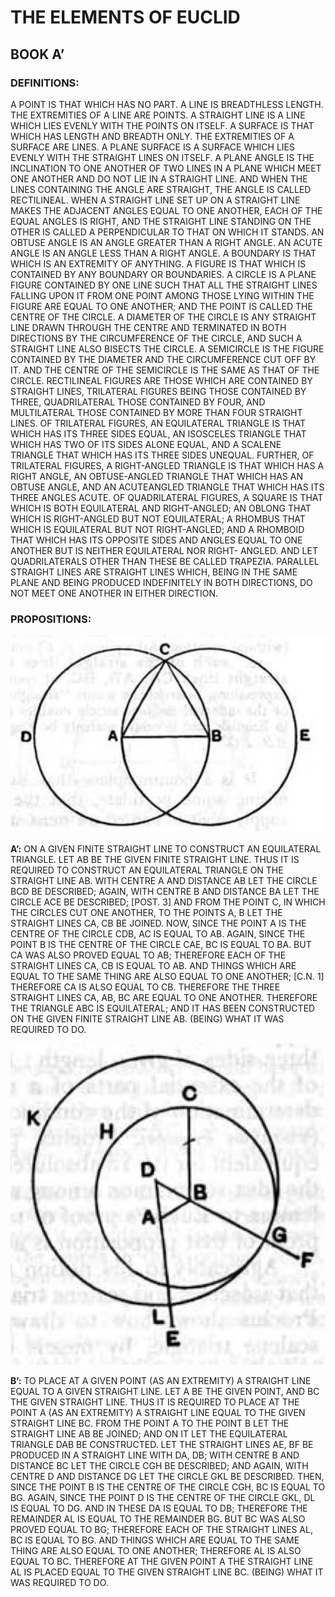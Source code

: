 # THE ELEMENTS OF EUCLID
## BOOK A’
### DEFINITIONS: 

A POINT IS THAT WHICH
HAS NO PART. A LINE IS BREADTHLESS
LENGTH. THE EXTREMITIES OF A LINE
ARE POINTS. A STRAIGHT LINE IS A LINE
WHICH LIES EVENLY WITH THE POINTS
ON ITSELF. A SURFACE IS THAT WHICH
HAS LENGTH AND BREADTH ONLY. THE
EXTREMITIES OF A SURFACE ARE LINES. A
PLANE SURFACE IS A SURFACE WHICH
LIES EVENLY WITH THE STRAIGHT LINES
ON ITSELF. A PLANE ANGLE IS THE
INCLINATION TO ONE ANOTHER OF
TWO LINES IN A PLANE WHICH MEET
ONE ANOTHER AND DO NOT LIE IN A
STRAIGHT LINE. AND WHEN THE LINES
CONTAINING THE ANGLE ARE STRAIGHT,
THE ANGLE IS CALLED RECTILINEAL.
WHEN A STRAIGHT LINE SET UP ON A
STRAIGHT LINE MAKES THE ADJACENT
ANGLES EQUAL TO ONE ANOTHER, EACH
OF THE EQUAL ANGLES IS RIGHT, AND
THE STRAIGHT LINE STANDING ON THE
OTHER IS CALLED A PERPENDICULAR TO
THAT ON WHICH IT STANDS. AN OBTUSE
ANGLE IS AN ANGLE GREATER THAN A
RIGHT ANGLE. AN ACUTE ANGLE IS AN
ANGLE LESS THAN A RIGHT ANGLE. A
BOUNDARY IS THAT WHICH IS AN
EXTREMITY OF ANYTHING. A FIGURE IS
THAT WHICH IS CONTAINED BY ANY
BOUNDARY OR BOUNDARIES. A CIRCLE
IS A PLANE FIGURE CONTAINED BY ONE
LINE SUCH THAT ALL THE STRAIGHT
LINES FALLING UPON IT FROM ONE
POINT AMONG THOSE LYING WITHIN
THE FIGURE ARE EQUAL TO ONE
ANOTHER; AND THE POINT IS CALLED
THE CENTRE OF THE CIRCLE. A DIAMETER
OF THE CIRCLE IS ANY STRAIGHT LINE
DRAWN THROUGH THE CENTRE AND
TERMINATED IN BOTH DIRECTIONS BY
THE CIRCUMFERENCE OF THE CIRCLE,
AND SUCH A STRAIGHT LINE ALSO
BISECTS THE CIRCLE. A SEMICIRCLE IS THE
FIGURE CONTAINED BY THE DIAMETER
AND THE CIRCUMFERENCE CUT OFF BY
IT. AND THE CENTRE OF THE SEMICIRCLE
IS THE SAME AS THAT OF THE CIRCLE.
RECTILINEAL FIGURES ARE THOSE WHICH
ARE CONTAINED BY STRAIGHT LINES,
TRILATERAL FIGURES BEING THOSE
CONTAINED BY THREE, QUADRILATERAL
THOSE CONTAINED BY FOUR, AND
MULTILATERAL THOSE CONTAINED BY
MORE THAN FOUR STRAIGHT LINES. OF
TRILATERAL FIGURES, AN EQUILATERAL
TRIANGLE IS THAT WHICH HAS ITS THREE
SIDES EQUAL, AN ISOSCELES TRIANGLE
THAT WHICH HAS TWO OF ITS SIDES
ALONE EQUAL, AND A SCALENE
TRIANGLE THAT WHICH HAS ITS THREE
SIDES UNEQUAL. FURTHER, OF
TRILATERAL FIGURES, A RIGHT-ANGLED
TRIANGLE IS THAT WHICH HAS A RIGHT
ANGLE, AN OBTUSE-ANGLED TRIANGLE
THAT WHICH HAS AN OBTUSE ANGLE,
AND AN ACUTEANGLED TRIANGLE
THAT WHICH HAS ITS THREE ANGLES
ACUTE. OF QUADRILATERAL FIGURES, A
SQUARE IS THAT WHICH IS BOTH
EQUILATERAL AND RIGHT-ANGLED; AN
OBLONG THAT WHICH IS RIGHT-ANGLED
BUT NOT EQUILATERAL; A RHOMBUS
THAT WHICH IS EQUILATERAL BUT NOT
RIGHT-ANGLED; AND A RHOMBOID
THAT WHICH HAS ITS OPPOSITE SIDES AND
ANGLES EQUAL TO ONE ANOTHER BUT IS
NEITHER EQUILATERAL NOR RIGHT-
ANGLED. AND LET QUADRILATERALS
OTHER THAN THESE BE CALLED TRAPEZIA.
PARALLEL STRAIGHT LINES ARE STRAIGHT
LINES WHICH, BEING IN THE SAME
PLANE AND BEING PRODUCED
INDEFINITELY IN BOTH DIRECTIONS, DO
NOT MEET ONE ANOTHER IN EITHER
DIRECTION.

### PROPOSITIONS:

![an image of the first proposition figure](A.png)

**A’:** ON A GIVEN FINITE
STRAIGHT LINE TO CONSTRUCT AN
EQUILATERAL TRIANGLE. LET AB BE THE
GIVEN FINITE STRAIGHT LINE. THUS IT IS
REQUIRED TO CONSTRUCT AN
EQUILATERAL TRIANGLE ON THE
STRAIGHT LINE AB. WITH CENTRE A AND
DISTANCE AB LET THE CIRCLE BCD BE
DESCRIBED; AGAIN, WITH CENTRE B AND
DISTANCE BA LET THE CIRCLE ACE BE
DESCRIBED; [POST. 3] AND FROM THE
POINT C, IN WHICH THE CIRCLES CUT
ONE ANOTHER, TO THE POINTS A, B LET
THE STRAIGHT LINES CA, CB BE JOINED.
NOW, SINCE THE POINT A IS THE CENTRE
OF THE CIRCLE CDB, AC IS EQUAL TO AB.
AGAIN, SINCE THE POINT B IS THE
CENTRE OF THE CIRCLE CAE, BC IS EQUAL
TO BA. BUT CA WAS ALSO PROVED EQUAL
TO AB; THEREFORE EACH OF THE STRAIGHT
LINES CA, CB IS EQUAL TO AB. AND
THINGS WHICH ARE EQUAL TO THE SAME
THING ARE ALSO EQUAL TO ONE
ANOTHER; [C.N. 1] THEREFORE CA IS ALSO
EQUAL TO CB. THEREFORE THE THREE
STRAIGHT LINES CA, AB, BC ARE EQUAL
TO ONE ANOTHER. THEREFORE THE
TRIANGLE ABC IS EQUILATERAL; AND IT
HAS BEEN CONSTRUCTED ON THE GIVEN
FINITE
STRAIGHT LINE
AB. (BEING)
WHAT IT WAS
REQUIRED TO
DO.

![an image of the second proposition figure](B.png)

**B’:** TO PLACE AT A
GIVEN POINT (AS AN EXTREMITY) A
STRAIGHT LINE EQUAL TO A GIVEN
STRAIGHT LINE. LET A BE THE GIVEN
POINT, AND BC THE GIVEN STRAIGHT
LINE. THUS IT IS REQUIRED TO PLACE AT
THE POINT A (AS AN EXTREMITY) A
STRAIGHT LINE EQUAL TO THE GIVEN
STRAIGHT LINE BC. FROM THE POINT A
TO THE POINT B LET THE STRAIGHT LINE
AB BE JOINED; AND ON IT LET THE
EQUILATERAL TRIANGLE DAB BE
CONSTRUCTED. LET THE STRAIGHT LINES
AE, BF BE PRODUCED IN A STRAIGHT LINE
WITH DA, DB; WITH CENTRE B AND
DISTANCE BC LET THE CIRCLE CGH BE
DESCRIBED; AND AGAIN, WITH CENTRE D
AND DISTANCE DG LET THE CIRCLE GKL
BE DESCRIBED. THEN, SINCE THE POINT B
IS THE CENTRE OF THE CIRCLE CGH, BC IS
EQUAL TO BG. AGAIN, SINCE THE POINT
D IS THE CENTRE OF THE CIRCLE GKL, DL
IS EQUAL TO DG. AND IN THESE DA IS
EQUAL TO DB; THEREFORE THE
REMAINDER AL IS EQUAL TO THE
REMAINDER BG. BUT BC WAS ALSO
PROVED EQUAL TO BG; THEREFORE EACH
OF THE STRAIGHT LINES AL, BC IS EQUAL
TO BG. AND THINGS WHICH ARE EQUAL
TO THE SAME THING ARE ALSO EQUAL TO
ONE ANOTHER; THEREFORE AL IS ALSO
EQUAL TO BC.
THEREFORE AT
THE GIVEN
POINT A THE
STRAIGHT LINE
AL IS PLACED
EQUAL TO THE
GIVEN STRAIGHT
LINE BC. (BEING)
WHAT IT WAS
REQUIRED TO DO.
